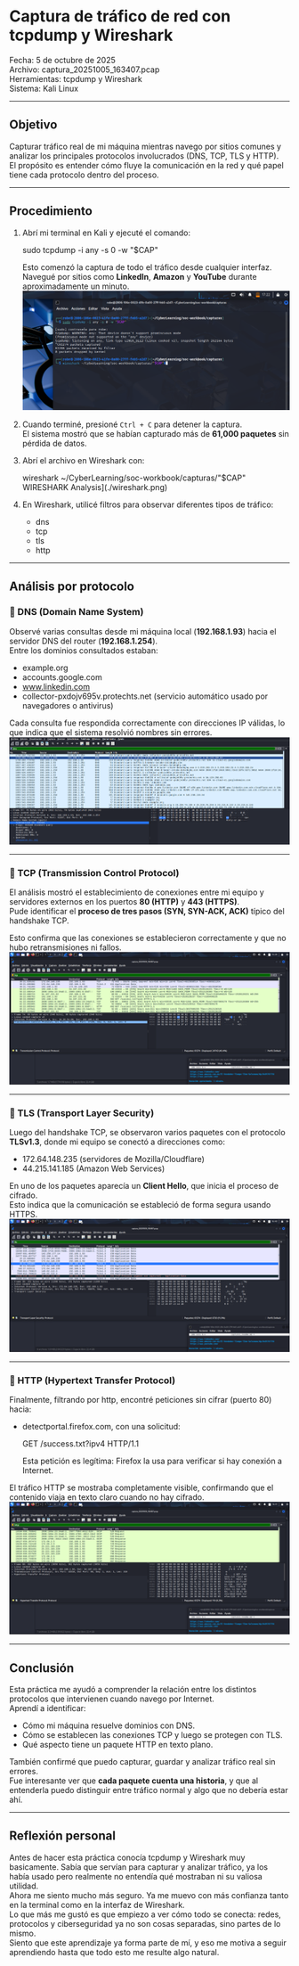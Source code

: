 
# Captura de tráfico de red con tcpdump y Wireshark

Fecha: 		5 de octubre de 2025  
Archivo: 	captura_20251005_163407.pcap  
Herramientas: 	tcpdump  y Wireshark  
Sistema: 	Kali Linux

---

## Objetivo
Capturar tráfico real de mi máquina mientras navego por sitios comunes y analizar los principales protocolos involucrados (DNS, TCP, TLS y HTTP).  
El propósito es entender cómo fluye la comunicación en la red y qué papel tiene cada protocolo dentro del proceso.

---

## Procedimiento
1. Abrí mi terminal en Kali y ejecuté el comando:
    
    sudo tcpdump -i any -s 0 -w "$CAP"

   Esto comenzó la captura de todo el tráfico desde cualquier interfaz.  
   Navegué por sitios como **LinkedIn**, **Amazon** y **YouTube** durante aproximadamente un minuto.
![CAPTURA Analysis](./captura.png)

2. Cuando terminé, presioné `Ctrl + C` para detener la captura.  
   El sistema mostró que se habían capturado más de **61,000 paquetes** sin pérdida de datos.

3. Abrí el archivo en Wireshark con:

    wireshark ~/CyberLearning/soc-workbook/capturas/"$CAP"
   WIRESHARK Analysis](./wireshark.png)
   

5. En Wireshark, utilicé filtros para observar diferentes tipos de tráfico:
   - dns
   - tcp
   - tls
   - http

---

## Análisis por protocolo

### 🔹 DNS (Domain Name System)
Observé varias consultas desde mi máquina local (**192.168.1.93**) hacia el servidor DNS del router (**192.168.1.254**).  
Entre los dominios consultados estaban:

- example.org  
- accounts.google.com  
- www.linkedin.com  
- collector-pxdojv695v.protechts.net (servicio automático usado por navegadores o antivirus)

Cada consulta fue respondida correctamente con direcciones IP válidas, lo que indica que el sistema resolvió nombres sin errores.
![DNS Analysis](./dns.png)

---

### 🔹 TCP (Transmission Control Protocol)
El análisis mostró el establecimiento de conexiones entre mi equipo y servidores externos en los puertos **80 (HTTP)** y **443 (HTTPS)**.  
Pude identificar el **proceso de tres pasos (SYN, SYN-ACK, ACK)** típico del handshake TCP.

Esto confirma que las conexiones se establecieron correctamente y que no hubo retransmisiones ni fallos.
![TCP Analysis](./tcp.png)

---

### 🔹 TLS (Transport Layer Security)
Luego del handshake TCP, se observaron varios paquetes con el protocolo **TLSv1.3**, donde mi equipo se conectó a direcciones como:

- 172.64.148.235 (servidores de Mozilla/Cloudflare)  
- 44.215.141.185 (Amazon Web Services)

En uno de los paquetes aparecía un **Client Hello**, que inicia el proceso de cifrado.  
Esto indica que la comunicación se estableció de forma segura usando HTTPS.
![TLS Analysis](./tls.png)

---

### 🔹 HTTP (Hypertext Transfer Protocol)
Finalmente, filtrando por http, encontré peticiones sin cifrar (puerto 80) hacia:
- detectportal.firefox.com, con una solicitud:

    GET /success.txt?ipv4 HTTP/1.1

  Esta petición es legítima: Firefox la usa para verificar si hay conexión a Internet.

El tráfico HTTP se mostraba completamente visible, confirmando que el contenido viaja en texto claro cuando no hay cifrado.
![HTTP Analysis](./http.png)

---

## Conclusión
Esta práctica me ayudó a comprender la relación entre los distintos protocolos que intervienen cuando navego por Internet.  
Aprendí a identificar:
- Cómo mi máquina resuelve dominios con DNS.  
- Cómo se establecen las conexiones TCP y luego se protegen con TLS.  
- Qué aspecto tiene un paquete HTTP en texto plano.

También confirmé que puedo capturar, guardar y analizar tráfico real sin errores.  
Fue interesante ver que **cada paquete cuenta una historia**, y que al entenderla puedo distinguir entre tráfico normal y algo que no debería estar ahí.

---

## Reflexión personal
Antes de hacer esta práctica conocía tcpdump y Wireshark muy basicamente. Sabía que servían para capturar y analizar tráfico, ya los había usado pero realmente no entendía qué mostraban ni su valiosa utilidad.  
Ahora me siento mucho más seguro. Ya me muevo con más confianza tanto en la terminal como en la interfaz de Wireshark.  
Lo que más me gustó es que empiezo a ver cómo todo se conecta: redes, protocolos y ciberseguridad ya no son cosas separadas, sino partes de lo mismo.  
Siento que este aprendizaje ya forma parte de mí, y eso me motiva a seguir aprendiendo hasta que todo esto me resulte algo natural.


